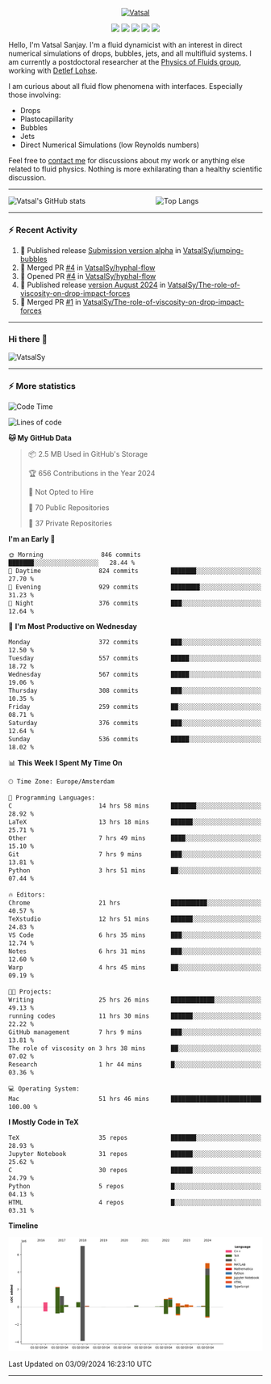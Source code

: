 <center>

[<img alt="Vatsal" width="200px" src="https://www.dropbox.com/s/dxyybgtblo8er6h/Logo_Vatsal_Vector.png?raw=1">](https://www.vatsalsanjay.com)

[<img src="https://img.shields.io/badge/googlescholar-4285F4?&style=for-the-badge&logo=googlescholar&logoColor=white">](https://scholar.google.com/citations?hl=en&user=67aQviYAAAAJ)
[<img src="https://img.shields.io/static/v1.svg?&style=for-the-badge&logo=ResearchGate&label=&message=ResearchGate&logoColor=white&color=green">](https://www.researchgate.net/profile/Vatsal-Sanjay-2)
[<img src="https://img.shields.io/badge/twitter-1DA1F2?&style=for-the-badge&logo=twitter&logoColor=white">](https://twitter.com/VatsalSanjay)
[<img src="https://img.shields.io/badge/linkedin-0A66C2?&style=for-the-badge&logo=linkedin">](https://www.linkedin.com/in/vatsalsanjay/)
[<img src="https://img.shields.io/badge/orcid-A6CE39?&style=for-the-badge&logo=orcid&logoColor=white">](https://orcid.org/0000-0002-4293-6099)

</center>

Hello, I'm Vatsal Sanjay. I'm a fluid dynamicist with an interest in direct numerical simulations of drops, bubbles, jets, and all multifluid systems. I am currently a postdoctoral researcher at the [Physics of Fluids group](https://pof.tnw.utwente.nl), working with [Detlef Lohse](https://en.wikipedia.org/wiki/Detlef_Lohse). 

I am curious about all fluid flow phenomena with interfaces. Especially those involving:

- Drops
- Plastocapillarity
- Bubbles
- Jets
- Direct Numerical Simulations (low Reynolds numbers)

Feel free to [contact me](mailto:contact@vatsalsanjay.com) for discussions about my work or anything else related to fluid physics. Nothing is more exhilarating than a healthy scientific discussion.

<!-- ![Vatsal's GitHub stats](https://github-readme-stats-xi-wine-74.vercel.app/api?username=VatsalSy&show_icons=true&theme=vision-friendly-dark)

![Top Langs](https://github-readme-stats-xi-wine-74.vercel.app/api/top-langs/?username=VatsalSy&layout=compact&theme=vision-friendly-dark) -->

---
<div style="display: flex; justify-content: space-between;">
    <img src="https://github-readme-stats-xi-wine-74.vercel.app/api?username=VatsalSy&show_icons=true&theme=vision-friendly-dark" alt="Vatsal's GitHub stats" style="width: 55%;">
    <img src="https://github-readme-stats-xi-wine-74.vercel.app/api/top-langs/?username=VatsalSy&layout=compact&theme=vision-friendly-dark" alt="Top Langs" style="width: 42%;">
</div>

---

### :zap: Recent Activity

<!--START_SECTION:activity-->
1. 🚀 Published release [Submission version alpha](https://github.com/VatsalSy/jumping-bubbles/releases/tag/v0) in [VatsalSy/jumping-bubbles](https://github.com/VatsalSy/jumping-bubbles)
2. 🎉 Merged PR [#4](https://github.com/VatsalSy/hyphal-flow/pull/4) in [VatsalSy/hyphal-flow](https://github.com/VatsalSy/hyphal-flow)
3. 💪 Opened PR [#4](https://github.com/VatsalSy/hyphal-flow/pull/4) in [VatsalSy/hyphal-flow](https://github.com/VatsalSy/hyphal-flow)
4. 🚀 Published release [version August 2024](https://github.com/VatsalSy/The-role-of-viscosity-on-drop-impact-forces/releases/tag/v1.0) in [VatsalSy/The-role-of-viscosity-on-drop-impact-forces](https://github.com/VatsalSy/The-role-of-viscosity-on-drop-impact-forces)
5. 🎉 Merged PR [#1](https://github.com/VatsalSy/The-role-of-viscosity-on-drop-impact-forces/pull/1) in [VatsalSy/The-role-of-viscosity-on-drop-impact-forces](https://github.com/VatsalSy/The-role-of-viscosity-on-drop-impact-forces)
<!--END_SECTION:activity-->
---

### Hi there 👋
<p align="left"> <img src="https://komarev.com/ghpvc/?username=VatsalSy&label=Profile%20views&color=orange&style=for-the-badge" alt="VatsalSy" /> </p>

---
### :zap: More statistics

<!--START_SECTION:waka-->
![Code Time](http://img.shields.io/badge/Code%20Time-286%20hrs%2015%20mins-blue)

![Lines of code](https://img.shields.io/badge/From%20Hello%20World%20I%27ve%20Written-20.3%20million%20lines%20of%20code-blue)

**🐱 My GitHub Data** 

> 📦 2.5 MB Used in GitHub's Storage 
 > 
> 🏆 656 Contributions in the Year 2024
 > 
> 🚫 Not Opted to Hire
 > 
> 📜 70 Public Repositories 
 > 
> 🔑 37 Private Repositories 
 > 
**I'm an Early 🐤** 

```text
🌞 Morning                846 commits         ███████░░░░░░░░░░░░░░░░░░   28.44 % 
🌆 Daytime                824 commits         ███████░░░░░░░░░░░░░░░░░░   27.70 % 
🌃 Evening                929 commits         ████████░░░░░░░░░░░░░░░░░   31.23 % 
🌙 Night                  376 commits         ███░░░░░░░░░░░░░░░░░░░░░░   12.64 % 
```
📅 **I'm Most Productive on Wednesday** 

```text
Monday                   372 commits         ███░░░░░░░░░░░░░░░░░░░░░░   12.50 % 
Tuesday                  557 commits         █████░░░░░░░░░░░░░░░░░░░░   18.72 % 
Wednesday                567 commits         █████░░░░░░░░░░░░░░░░░░░░   19.06 % 
Thursday                 308 commits         ███░░░░░░░░░░░░░░░░░░░░░░   10.35 % 
Friday                   259 commits         ██░░░░░░░░░░░░░░░░░░░░░░░   08.71 % 
Saturday                 376 commits         ███░░░░░░░░░░░░░░░░░░░░░░   12.64 % 
Sunday                   536 commits         █████░░░░░░░░░░░░░░░░░░░░   18.02 % 
```


📊 **This Week I Spent My Time On** 

```text
🕑︎ Time Zone: Europe/Amsterdam

💬 Programming Languages: 
C                        14 hrs 58 mins      ███████░░░░░░░░░░░░░░░░░░   28.92 % 
LaTeX                    13 hrs 18 mins      ██████░░░░░░░░░░░░░░░░░░░   25.71 % 
Other                    7 hrs 49 mins       ████░░░░░░░░░░░░░░░░░░░░░   15.10 % 
Git                      7 hrs 9 mins        ███░░░░░░░░░░░░░░░░░░░░░░   13.81 % 
Python                   3 hrs 51 mins       ██░░░░░░░░░░░░░░░░░░░░░░░   07.44 % 

🔥 Editors: 
Chrome                   21 hrs              ██████████░░░░░░░░░░░░░░░   40.57 % 
TeXstudio                12 hrs 51 mins      ██████░░░░░░░░░░░░░░░░░░░   24.83 % 
VS Code                  6 hrs 35 mins       ███░░░░░░░░░░░░░░░░░░░░░░   12.74 % 
Notes                    6 hrs 31 mins       ███░░░░░░░░░░░░░░░░░░░░░░   12.60 % 
Warp                     4 hrs 45 mins       ██░░░░░░░░░░░░░░░░░░░░░░░   09.19 % 

🐱‍💻 Projects: 
Writing                  25 hrs 26 mins      ████████████░░░░░░░░░░░░░   49.13 % 
running codes            11 hrs 30 mins      ██████░░░░░░░░░░░░░░░░░░░   22.22 % 
GitHub management        7 hrs 9 mins        ███░░░░░░░░░░░░░░░░░░░░░░   13.81 % 
The role of viscosity on 3 hrs 38 mins       ██░░░░░░░░░░░░░░░░░░░░░░░   07.02 % 
Research                 1 hr 44 mins        █░░░░░░░░░░░░░░░░░░░░░░░░   03.36 % 

💻 Operating System: 
Mac                      51 hrs 46 mins      █████████████████████████   100.00 % 
```

**I Mostly Code in TeX** 

```text
TeX                      35 repos            ███████░░░░░░░░░░░░░░░░░░   28.93 % 
Jupyter Notebook         31 repos            ██████░░░░░░░░░░░░░░░░░░░   25.62 % 
C                        30 repos            ██████░░░░░░░░░░░░░░░░░░░   24.79 % 
Python                   5 repos             █░░░░░░░░░░░░░░░░░░░░░░░░   04.13 % 
HTML                     4 repos             █░░░░░░░░░░░░░░░░░░░░░░░░   03.31 % 
```



**Timeline**

![Lines of Code chart](https://raw.githubusercontent.com/VatsalSy/VatsalSy/main/assets/bar_graph.png)


 Last Updated on 03/09/2024 16:23:10 UTC
<!--END_SECTION:waka-->
---
